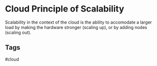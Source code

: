 # Cloud Principle of Scalability

Scalability in the context of the cloud is the ability to accomodate a larger load by making the hardware stronger (scaling up), or by adding nodes (scaling out).  

## Tags
#cloud 
